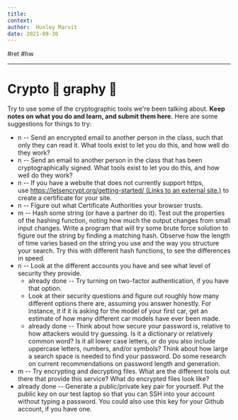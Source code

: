 ```yaml
---
title:   
context: 
author:  Huxley Marvit
date: 2021-09-30
---
```


#ret #hw

***

# Crypto :clap: graphy :clap:



Try to use some of the cryptographic tools we're been talking about. **Keep notes on what you do and learn, and submit them here.** Here are some suggestions for things to try:

-   n -- Send an encrypted email to another person in the class, such that only they can read it. What tools exist to let you do this, and how well do they work?
-   n -- Send an email to another person in the class that has been cryptographically signed. What tools exist to let you do this, and how well do they work?
-   n -- If you have a website that does not currently support https, use [https://letsencrypt.org/getting-started/ (Links to an external site.)](https://letsencrypt.org/getting-started/) to create a certificate for your site.
-   n -- Figure out what Certificate Authorities your browser trusts.
-   m -- Hash some string (or have a partner do it). Test out the properties of the hashing function, noting how much the output changes from small input changes. Write a program that will try some brute force solution to figure out the string by finding a matching hash. Observe how the length of time varies based on the string you use and the way you structure your search. Try this with different hash functions, to see the differences in speed.
-   n -- Look at the different accounts you have and see what level of security they provide.
    -   already done -- Try turning on two-factor authentication, if you have that option.
    -   Look at their security questions and figure out roughly how many different options there are, assuming you answer honestly. For instance, it if it is asking for the model of your first car, get an estimate of how many different car models have ever been made.
    -   already done -- Think about how secure your password is, relative to how attackers would try guessing. Is it a dictionary or relatively common word? Is it all lower case letters, or do you also include uppercase letters, numbers, and/or symbols? Think about how large a search space is needed to find your password. Do some research on current recommendations on password length and generation.
-   m -- Try encrypting and decrypting files. What are the different tools out there that provide this service? What do encrypted files look like?
-   already done -- Generate a public/private key pair for yourself. Put the public key on our test laptop so that you can SSH into your account without typing a password. You could also use this key for your Github account, if you have one.



















